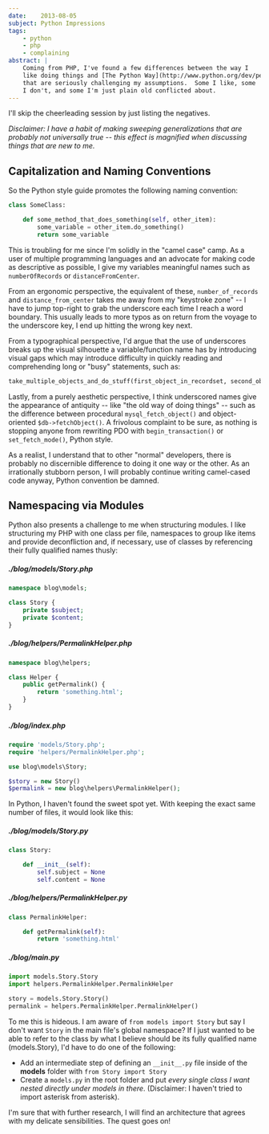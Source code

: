 ```yaml
---
date:    2013-08-05
subject: Python Impressions
tags:
    - python
    - php
    - complaining
abstract: |
    Coming from PHP, I've found a few differences between the way I
    like doing things and [The Python Way](http://www.python.org/dev/peps/pep-0008/)
    that are seriously challenging my assumptions.  Some I like, some
    I don't, and some I'm just plain old conflicted about.
---
```


I'll skip the cheerleading session by just listing the negatives.

*Disclaimer:  I have a habit of making sweeping generalizations that are probably not universally true -- this effect is magnified when discussing things that are new to me.*

## Capitalization and Naming Conventions

So the Python style guide promotes the following naming convention:

```python
class SomeClass:

    def some_method_that_does_something(self, other_item):
        some_variable = other_item.do_something()
        return some_variable
```

This is troubling for me since I'm solidly in the "camel case" camp.  As a user of multiple programming languages and an advocate for making code as descriptive as possible, I give my variables meaningful names such as `numberOfRecords` or `distanceFromCenter`.

From an ergonomic perspective, the equivalent of these, `number_of_records` and `distance_from_center` takes me away from my "keystroke zone" -- I have to jump top-right to grab the underscore each time I reach a word boundary.  This usually leads to more typos as on return from the voyage to the underscore key, I end up hitting the wrong key next.

From a typographical perspective, I'd argue that the use of underscores breaks up the visual silhouette a variable/function name has by introducing visual gaps which may introduce difficulty in quickly reading and comprehending long or "busy" statements, such as:

```python
take_multiple_objects_and_do_stuff(first_object_in_recordset, second_object_in_recordset, some_property)
```

Lastly, from a purely aesthetic perspective, I think underscored names give the appearance of antiquity -- like "the old way of doing things" -- such as the difference between procedural `mysql_fetch_object()` and object-oriented `$db->fetchObject()`.  A frivolous complaint to be sure, as nothing is stopping anyone from rewriting PDO with `begin_transaction()` or `set_fetch_mode()`, Python style.

As a realist, I understand that to other "normal" developers, there is probably no discernible difference to doing it one way or the other.  As an irrationally stubborn person, I will probably continue writing camel-cased code anyway, Python convention be damned.

## Namespacing via Modules

Python also presents a challenge to me when structuring modules.  I like structuring my PHP with one class per file, namespaces to group like items and provide deconfliction and, if necessary, use of classes by referencing their fully qualified names thusly:

##### ./blog/models/Story.php

```php
namespace blog\models;

class Story {
    private $subject;
    private $content;
}
```

##### ./blog/helpers/PermalinkHelper.php

```php
namespace blog\helpers;

class Helper {
    public getPermalink() {
        return 'something.html';
    }
}
```

##### ./blog/index.php

```php
require 'models/Story.php';
require 'helpers/PermalinkHelper.php';

use blog\models\Story;

$story = new Story()
$permalink = new blog\helpers\PermalinkHelper();
```

In Python, I haven't found the sweet spot yet.  With keeping the exact same number of files, it would look like this:

##### ./blog/models/Story.py

```python
class Story:

    def __init__(self):
        self.subject = None
        self.content = None
```

##### ./blog/helpers/PermalinkHelper.py

```python
class PermalinkHelper:

    def getPermalink(self):
        return 'something.html'
```

##### ./blog/main.py

```python
import models.Story.Story
import helpers.PermalinkHelper.PermalinkHelper

story = models.Story.Story()
permalink = helpers.PermalinkHelper.PermalinkHelper()
```

To me this is hideous.  I am aware of `from models import Story` but say I don't want `Story` in the main file's global namespace?  If I just wanted to be able to refer to the class by what I believe should be its fully qualified name (models.Story), I'd have to do one of the following:

+ Add an intermediate step of defining an `__init__.py` file inside of the **models** folder with `from Story import Story`
+ Create a `models.py` in the root folder and put *every single class I want nested directly under models in there*.  (Disclaimer: I haven't tried to import asterisk from asterisk).

I'm sure that with further research, I will find an architecture that agrees with my delicate sensibilities.  The quest goes on!
